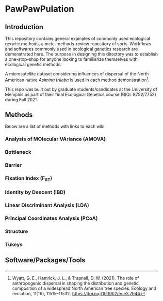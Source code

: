 # PawPawPulation

## Introduction

This repository contains general examples of commonly used ecological genetic methods, a meta-methods-review repository of sorts. Workflows and softwares commonly used in ecological genetics research are demonstrated here. The purpose in designing this directory was to establish a one-stop-shop for anyone looking to familiarize themselves with ecological genetic methods. 

A microsatellite dataset considering influences of dispersal of the North American native *Asimina triloba* is used in each method demonstration[^fn].

This repo was built out by graduate students/candidates at the University of Memphis as part of their final Ecological Genetics course (BIOL 8752/7752) during Fall 2021. 

## Methods

Below are a list of methods with links to each wiki

### Analysis of MOlecular VAriance (AMOVA)

### Bottleneck

### Barrier

### Fixation Index (F<sub>ST</sub>)

### Identity by Descent (IBD)

### Linear Discriminant Analysis (LDA) 

### Principal Coordinates Analysis (PCoA)

### Structure 

### Tukeys

## Software/Packages/Tools

###

[^fn]: Wyatt, G. E., Hamrick, J. L., & Trapnell, D. W. (2021). The role of anthropogenic dispersal in shaping the distribution and genetic composition of a widespread North American tree species. Ecology and evolution, 11(16), 11515–11532. https://doi.org/10.1002/ece3.7944
